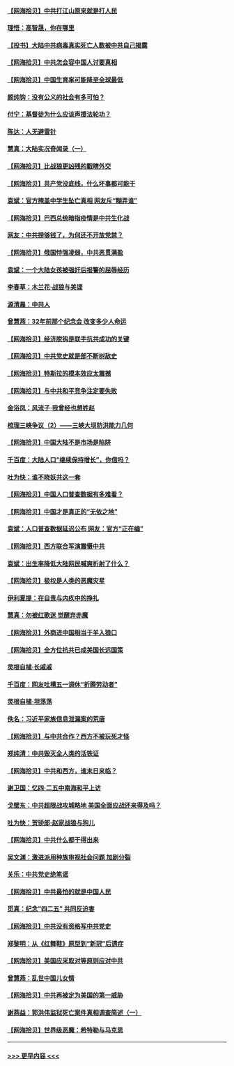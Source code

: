 #### [【网海拾贝】中共打江山原来就是打人民](../pages/nsc993/n12954345.md?t=05171051) 
#### [理悟：高智晟，你在哪里](../pages/nsc993/n12953115.md?t=05171051) 
#### [【投书】大陆中共病毒真实死亡人数被中共自己揭露](../pages/nsc993/n12953050.md?t=05171051) 
#### [【网海拾贝】中共怎会容中国人讨要真相](../pages/nsc993/n12952161.md?t=05171051) 
#### [【网海拾贝】中国生育率可能降至全球最低](../pages/nsc993/n12948793.md?t=05171051) 
#### [颜纯钩：没有公义的社会有多可怕？](../pages/nsc993/n12947626.md?t=05171051) 
#### [付宁：基督徒为什么应该声援法轮功？](../pages/nsc993/n12947233.md?t=05171051) 
#### [陈达：人无避雷针](../pages/nsc993/n12947098.md?t=05171051) 
#### [慧真：大陆实况奇闻录（一）](../pages/nsc993/n12945811.md?t=05171051) 
#### [【网海拾贝】比战狼更凶残的戳瞎外交](../pages/nsc993/n12945717.md?t=05171051) 
#### [【网海拾贝】共产党没底线，什么坏事都可能干](../pages/nsc993/n12942090.md?t=05171051) 
#### [袁斌：官方掩盖中学生坠亡真相 网友斥“糊弄谁”](../pages/nsc993/n12942029.md?t=05171051) 
#### [【网海拾贝】巴西总统暗指疫情是中共生化战](../pages/nsc993/n12938999.md?t=05171051) 
#### [网友：中共捞够钱了，为何还不开放党禁？](../pages/nsc993/n12938952.md?t=05171051) 
#### [【网海拾贝】俄国恃强凌弱，中共恶贯满盈](../pages/nsc993/n12936626.md?t=05171051) 
#### [袁斌：一个大陆女孩被强奸后报警的屈辱经历](../pages/nsc993/n12936547.md?t=05171051) 
#### [李春草：木兰花·战狼与美谍](../pages/nsc993/n12935995.md?t=05171051) 
#### [源清晨：中共人](../pages/nsc993/n12935589.md?t=05171051) 
#### [曾慧燕：32年前那个纪念会 改变多少人命运](../pages/nsc993/n12934233.md?t=05171051) 
#### [【网海拾贝】经济脱钩是联手抗共成功的关键](../pages/nsc993/n12934176.md?t=05171051) 
#### [【网海拾贝】中共党史就是部不断树敌史](../pages/nsc993/n12932844.md?t=05171051) 
#### [【网海拾贝】特斯拉的模本效应太震撼](../pages/nsc993/n12925626.md?t=05171051) 
#### [【网海拾贝】与中共和平竞争注定要失败](../pages/nsc993/n12923326.md?t=05171051) 
#### [金浴凤：风流子‧我曾经也想姓赵](../pages/nsc993/n12920911.md?t=05171051) 
#### [梳理三峡争议（2）——三峡大坝防洪能力几何](../pages/nsc993/n12920173.md?t=05171051) 
#### [【网海拾贝】中国大陆不是市场是陷阱](../pages/nsc993/n12920143.md?t=05171051) 
#### [千百度：大陆人口“继续保持增长”，你信吗？](../pages/nsc993/n12918946.md?t=05171051) 
#### [吐为快：谁不晓妖共这一套](../pages/nsc993/n12918941.md?t=05171051) 
#### [【网海拾贝】中国人口普查数据有多难看？](../pages/nsc993/n12917822.md?t=05171051) 
#### [【网海拾贝】中国才是真正的“无依之地”](../pages/nsc993/n12915845.md?t=05171051) 
#### [袁斌：人口普查数据延迟公布 网友：官方“正在编”](../pages/nsc993/n12915748.md?t=05171051) 
#### [【网海拾贝】西方联合军演震慑中共](../pages/nsc993/n12913466.md?t=05171051) 
#### [袁斌：出生率降低大陆网民喊爽折射了什么？](../pages/nsc993/n12913365.md?t=05171051) 
#### [【网海拾贝】极权是人类的恶魔灾星](../pages/nsc993/n12910697.md?t=05171051) 
#### [伊利夏提：在自责与内疚中的挣扎](../pages/nsc993/n12910493.md?t=05171051) 
#### [慧真：勿被红歌迷 觉醒弃赤魔](../pages/nsc993/n12910485.md?t=05171051) 
#### [【网海拾贝】外商进中国相当于羊入狼口](../pages/nsc993/n12908274.md?t=05171051) 
#### [【网海拾贝】全方位抗共已成美国长远国策](../pages/nsc993/n12906878.md?t=05171051) 
#### [灵根自植‧长戚戚](../pages/nsc993/n12905585.md?t=05171051) 
#### [千百度：网友吐槽五一调休“折腾劳动者”](../pages/nsc993/n12905934.md?t=05171051) 
#### [灵根自植‧坦荡荡](../pages/nsc993/n12905562.md?t=05171051) 
#### [佚名：习近平家族信息泄漏案的荒唐](../pages/nsc993/n12904705.md?t=05171051) 
#### [【网海拾贝】与中共合作？西方不被玩死才怪](../pages/nsc993/n12903873.md?t=05171051) 
#### [郑纯清：中共毁灭全人类的活铁证](../pages/nsc993/n12903785.md?t=05171051) 
#### [【网海拾贝】中共和西方，谁末日来临？](../pages/nsc993/n12903482.md?t=05171051) 
#### [谢卫国：忆四‧二五中南海和平上访](../pages/nsc993/n12902192.md?t=05171051) 
#### [戈壁东：中共超限战攻城略地 美国全面应战还来得及吗？](../pages/nsc993/n12902297.md?t=05171051) 
#### [吐为快：贺骄郎‧赵家战狼与狗儿](../pages/nsc993/n12902280.md?t=05171051) 
#### [【网海拾贝】中共什么都干得出来](../pages/nsc993/n12897500.md?t=05171051) 
#### [吴文渊：激进派用种族审视社会问题 加剧分裂](../pages/nsc993/n12893881.md?t=05171051) 
#### [关乐：中共党史绝笔谣](../pages/nsc993/n12897270.md?t=05171051) 
#### [【网海拾贝】中共最怕的就是中国人民](../pages/nsc993/n12894705.md?t=05171051) 
#### [觅真：纪念“四二五” 共同反迫害](../pages/nsc993/n12894553.md?t=05171051) 
#### [【网海拾贝】中共没有资格写中共党史](../pages/nsc993/n12892231.md?t=05171051) 
#### [郑黎明：从《红舞鞋》原型到“新冠”后遗症](../pages/nsc993/n12890469.md?t=05171051) 
#### [【网海拾贝】美国应采取对等原则应对中共](../pages/nsc993/n12889176.md?t=05171051) 
#### [曾慧燕：乱世中国儿女情](../pages/nsc993/n12887931.md?t=05171051) 
#### [【网海拾贝】中共再被定为美国的第一威胁](../pages/nsc993/n12887580.md?t=05171051) 
#### [谢燕益：郭洪伟监狱死亡案件真相调查简述（一）](../pages/nsc993/n12885648.md?t=05171051) 
#### [【网海拾贝】世界级恶魔：希特勒与马克思](../pages/nsc993/n12884062.md?t=05171051) 

----
#### [ >>> 更早内容 <<< ](../indexes/nsc993-earlier.md)
